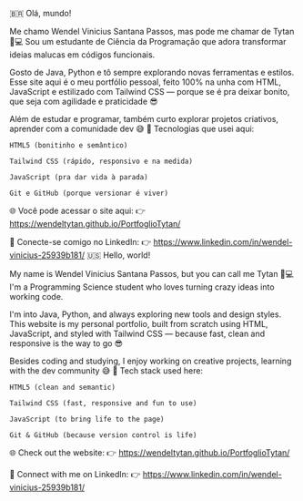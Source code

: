 🇧🇷 Olá, mundo!

Me chamo Wendel Vinicius Santana Passos, mas pode me chamar de Tytan 🧠💻
Sou um estudante de Ciência da Programação que adora transformar ideias malucas em códigos funcionais.

Gosto de Java, Python e tô sempre explorando novas ferramentas e estilos.
Esse site aqui é o meu portfólio pessoal, feito 100% na unha com HTML, JavaScript e estilizado com Tailwind CSS — porque se é pra deixar bonito, que seja com agilidade e praticidade 😎

Além de estudar e programar, também curto explorar projetos criativos, aprender com a comunidade dev 😅
🔧 Tecnologias que usei aqui:

    HTML5 (bonitinho e semântico)

    Tailwind CSS (rápido, responsivo e na medida)

    JavaScript (pra dar vida à parada)

    Git e GitHub (porque versionar é viver)

🌐 Você pode acessar o site aqui:
👉 https://wendeltytan.github.io/PortfoglioTytan/

📎 Conecte-se comigo no LinkedIn:
👉 https://www.linkedin.com/in/wendel-vinicius-25939b181/
🇺🇸 Hello, world!

My name is Wendel Vinicius Santana Passos, but you can call me Tytan 🧠💻
I'm a Programming Science student who loves turning crazy ideas into working code.

I'm into Java, Python, and always exploring new tools and design styles.
This website is my personal portfolio, built from scratch using HTML, JavaScript, and styled with Tailwind CSS — because fast, clean and responsive is the way to go 😎

Besides coding and studying, I enjoy working on creative projects, learning with the dev community 😅
🔧 Tech stack used here:

    HTML5 (clean and semantic)

    Tailwind CSS (fast, responsive and fun to use)

    JavaScript (to bring life to the page)

    Git & GitHub (because version control is life)

🌐 Check out the website:
👉 https://wendeltytan.github.io/PortfoglioTytan/

📎 Connect with me on LinkedIn:
👉 https://www.linkedin.com/in/wendel-vinicius-25939b181/